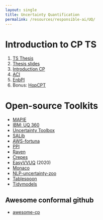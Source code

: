 ```yaml
---
layout: single
title: Uncertainty Quantification
permalink: /resources/responsible-ai/UQ/
---
```


# Introduction to CP TS
1. [TS Thesis](../../assets/share/BScThesis_DerckPrinzhorn.pdf)
2. [Thesis slides](../../assets/share/presentation_thesis.pdf)
3. [Introduction CP](https://arxiv.org/abs/2107.07511)
4. [ACI](https://arxiv.org/abs/2202.07282)
5. [EnbPI](https://proceedings.mlr.press/v139/xu21h.html)
6. Bonus: [HopCPT](https://arxiv.org/abs/2303.12783)


# Open-source Toolkits
- [MAPIE](https://github.com/scikit-learn-contrib/MAPIE/tree/master)
- [IBM: UQ 360](https://uq360.res.ibm.com/)
- [Uncertainty Toolbox](https://github.com/uncertainty-toolbox/uncertainty-toolbox)
- [SALib](https://github.com/SALib/SALib)
- [AWS-fortuna](https://github.com/awslabs/fortuna)
- [PPI](https://github.com/aangelopoulos/ppi_py)
- [Raven](https://github.com/idaholab/raven)
- [Crepes](https://github.com/henrikbostrom/crepes)
- [EasyVVUQ](https://github.com/UCL-CCS/EasyVVUQ) (2020)
- [Monaco](https://github.com/scottshambaugh/monaco)
- [NLP-uncertainty-zoo](https://dennisulmer.eu/nlp-uncertainty-zoo/)
- [Tablespoon](https://alexhallam.github.io/tablespoon/)
- [Tidymodels](https://www.tidymodels.org/)

## Awesome conformal github
- [awesome-cp](https://github.com/valeman/awesome-conformal-prediction)